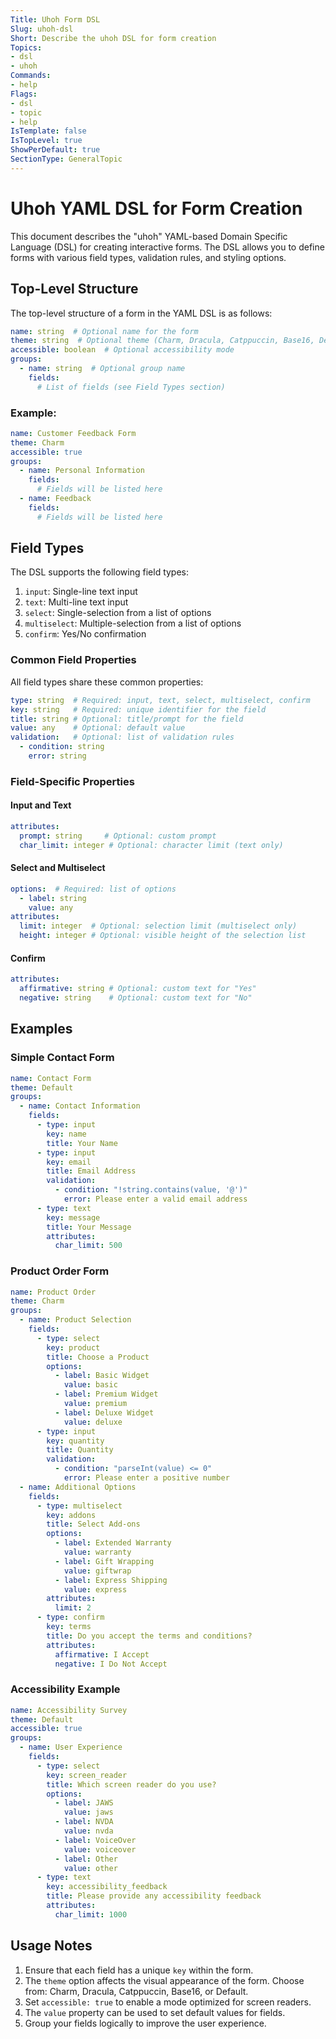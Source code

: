 ```yaml
---
Title: Uhoh Form DSL
Slug: uhoh-dsl
Short: Describe the uhoh DSL for form creation
Topics:
- dsl
- uhoh
Commands:
- help
Flags:
- dsl
- topic
- help
IsTemplate: false
IsTopLevel: true
ShowPerDefault: true
SectionType: GeneralTopic
---
```


# Uhoh YAML DSL for Form Creation

This document describes the "uhoh" YAML-based Domain Specific Language (DSL) for creating interactive forms. The DSL allows you to define forms with various field types, validation rules, and styling options.

## Top-Level Structure

The top-level structure of a form in the YAML DSL is as follows:

```yaml
name: string  # Optional name for the form
theme: string  # Optional theme (Charm, Dracula, Catppuccin, Base16, Default)
accessible: boolean  # Optional accessibility mode
groups:
  - name: string  # Optional group name
    fields:
      # List of fields (see Field Types section)
```

### Example:

```yaml
name: Customer Feedback Form
theme: Charm
accessible: true
groups:
  - name: Personal Information
    fields:
      # Fields will be listed here
  - name: Feedback
    fields:
      # Fields will be listed here
```

## Field Types

The DSL supports the following field types:

1. `input`: Single-line text input
2. `text`: Multi-line text input
3. `select`: Single-selection from a list of options
4. `multiselect`: Multiple-selection from a list of options
5. `confirm`: Yes/No confirmation

### Common Field Properties

All field types share these common properties:

```yaml
type: string  # Required: input, text, select, multiselect, confirm
key: string   # Required: unique identifier for the field
title: string # Optional: title/prompt for the field
value: any    # Optional: default value
validation:   # Optional: list of validation rules
  - condition: string
    error: string
```

### Field-Specific Properties

#### Input and Text

```yaml
attributes:
  prompt: string     # Optional: custom prompt
  char_limit: integer # Optional: character limit (text only)
```

#### Select and Multiselect

```yaml
options:  # Required: list of options
  - label: string
    value: any
attributes:
  limit: integer  # Optional: selection limit (multiselect only)
  height: integer # Optional: visible height of the selection list
```

#### Confirm

```yaml
attributes:
  affirmative: string # Optional: custom text for "Yes"
  negative: string    # Optional: custom text for "No"
```

## Examples

### Simple Contact Form

```yaml
name: Contact Form
theme: Default
groups:
  - name: Contact Information
    fields:
      - type: input
        key: name
        title: Your Name
      - type: input
        key: email
        title: Email Address
        validation:
          - condition: "!string.contains(value, '@')"
            error: Please enter a valid email address
      - type: text
        key: message
        title: Your Message
        attributes:
          char_limit: 500
```

### Product Order Form

```yaml
name: Product Order
theme: Charm
groups:
  - name: Product Selection
    fields:
      - type: select
        key: product
        title: Choose a Product
        options:
          - label: Basic Widget
            value: basic
          - label: Premium Widget
            value: premium
          - label: Deluxe Widget
            value: deluxe
      - type: input
        key: quantity
        title: Quantity
        validation:
          - condition: "parseInt(value) <= 0"
            error: Please enter a positive number
  - name: Additional Options
    fields:
      - type: multiselect
        key: addons
        title: Select Add-ons
        options:
          - label: Extended Warranty
            value: warranty
          - label: Gift Wrapping
            value: giftwrap
          - label: Express Shipping
            value: express
        attributes:
          limit: 2
      - type: confirm
        key: terms
        title: Do you accept the terms and conditions?
        attributes:
          affirmative: I Accept
          negative: I Do Not Accept
```

### Accessibility Example

```yaml
name: Accessibility Survey
theme: Default
accessible: true
groups:
  - name: User Experience
    fields:
      - type: select
        key: screen_reader
        title: Which screen reader do you use?
        options:
          - label: JAWS
            value: jaws
          - label: NVDA
            value: nvda
          - label: VoiceOver
            value: voiceover
          - label: Other
            value: other
      - type: text
        key: accessibility_feedback
        title: Please provide any accessibility feedback
        attributes:
          char_limit: 1000
```

## Usage Notes

1. Ensure that each field has a unique `key` within the form.
2. The `theme` option affects the visual appearance of the form. Choose from: Charm, Dracula, Catppuccin, Base16, or Default.
3. Set `accessible: true` to enable a mode optimized for screen readers.
4. The `value` property can be used to set default values for fields.
5. Group your fields logically to improve the user experience.
